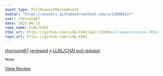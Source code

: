```yaml
---
event_type: PullRequestReviewEvent
avatar: "https://avatars.githubusercontent.com/u/12800412?"
user: rhornung67
date: 2025-06-23
repo_name: LLNL/CHAI
html_url: https://github.com/LLNL/CHAI/pull/319#pullrequestreview-2951667954
repo_url: https://github.com/LLNL/CHAI
---
```


<a href='https://github.com/rhornung67' target='_blank'>rhornung67</a> <a href='https://github.com/LLNL/CHAI/pull/319#pullrequestreview-2951667954' target='_blank'>reviewed</a> a <a href='https://github.com/LLNL/CHAI/pull/319' target='_blank'>LLNL/CHAI pull request</a>

<small>None</small>

<a href='https://github.com/LLNL/CHAI/pull/319#pullrequestreview-2951667954' target='_blank'>View Review</a>